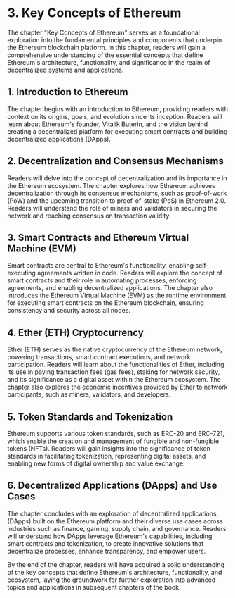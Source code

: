 # 3. Key Concepts of Ethereum
The chapter "Key Concepts of Ethereum" serves as a foundational exploration into the fundamental principles and components that underpin the Ethereum blockchain platform. In this chapter, readers will gain a comprehensive understanding of the essential concepts that define Ethereum's architecture, functionality, and significance in the realm of decentralized systems and applications.

## 1. Introduction to Ethereum
The chapter begins with an introduction to Ethereum, providing readers with context on its origins, goals, and evolution since its inception. Readers will learn about Ethereum's founder, Vitalik Buterin, and the vision behind creating a decentralized platform for executing smart contracts and building decentralized applications (DApps).

## 2. Decentralization and Consensus Mechanisms
Readers will delve into the concept of decentralization and its importance in the Ethereum ecosystem. The chapter explores how Ethereum achieves decentralization through its consensus mechanisms, such as proof-of-work (PoW) and the upcoming transition to proof-of-stake (PoS) in Ethereum 2.0. Readers will understand the role of miners and validators in securing the network and reaching consensus on transaction validity.

## 3. Smart Contracts and Ethereum Virtual Machine (EVM)
Smart contracts are central to Ethereum's functionality, enabling self-executing agreements written in code. Readers will explore the concept of smart contracts and their role in automating processes, enforcing agreements, and enabling decentralized applications. The chapter also introduces the Ethereum Virtual Machine (EVM) as the runtime environment for executing smart contracts on the Ethereum blockchain, ensuring consistency and security across all nodes.

## 4. Ether (ETH) Cryptocurrency
Ether (ETH) serves as the native cryptocurrency of the Ethereum network, powering transactions, smart contract executions, and network participation. Readers will learn about the functionalities of Ether, including its use in paying transaction fees (gas fees), staking for network security, and its significance as a digital asset within the Ethereum ecosystem. The chapter also explores the economic incentives provided by Ether to network participants, such as miners, validators, and developers.

## 5. Token Standards and Tokenization
Ethereum supports various token standards, such as ERC-20 and ERC-721, which enable the creation and management of fungible and non-fungible tokens (NFTs). Readers will gain insights into the significance of token standards in facilitating tokenization, representing digital assets, and enabling new forms of digital ownership and value exchange.

## 6. Decentralized Applications (DApps) and Use Cases
The chapter concludes with an exploration of decentralized applications (DApps) built on the Ethereum platform and their diverse use cases across industries such as finance, gaming, supply chain, and governance. Readers will understand how DApps leverage Ethereum's capabilities, including smart contracts and tokenization, to create innovative solutions that decentralize processes, enhance transparency, and empower users.

By the end of the chapter, readers will have acquired a solid understanding of the key concepts that define Ethereum's architecture, functionality, and ecosystem, laying the groundwork for further exploration into advanced topics and applications in subsequent chapters of the book.